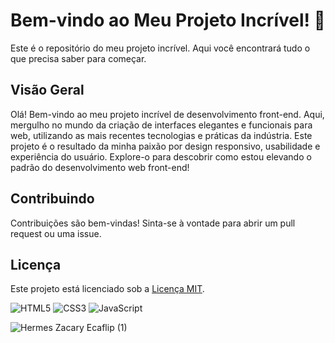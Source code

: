 # Bem-vindo ao Meu Projeto Incrível! 🚀

Este é o repositório do meu projeto incrível. Aqui você encontrará tudo o que precisa saber para começar.

## Visão Geral

Olá! Bem-vindo ao meu projeto incrível de desenvolvimento front-end. Aqui, mergulho no mundo da criação de interfaces elegantes e funcionais para web, utilizando as mais recentes tecnologias e práticas da indústria. Este projeto é o resultado da minha paixão por design responsivo, usabilidade e experiência do usuário. Explore-o para descobrir como estou elevando o padrão do desenvolvimento web front-end!

## Contribuindo

Contribuições são bem-vindas! Sinta-se à vontade para abrir um pull request ou uma issue.

## Licença

Este projeto está licenciado sob a [Licença MIT](LICENSE).


![HTML5](https://img.shields.io/badge/html5-%23E34F26.svg?style=for-the-badge&logo=html5&logoColor=white)
![CSS3](https://img.shields.io/badge/css3-%231572B6.svg?style=for-the-badge&logo=css3&logoColor=white)
![JavaScript](https://img.shields.io/badge/javascript-%23323330.svg?style=for-the-badge&logo=javascript&logoColor=%#8B7765)

![Hermes Zacary Ecaflip (1)](https://github.com/Hermes-Ecaflip/Hermes-Ecaflip/assets/166053159/6f3246cb-e850-4335-8757-8f96500d4198)




